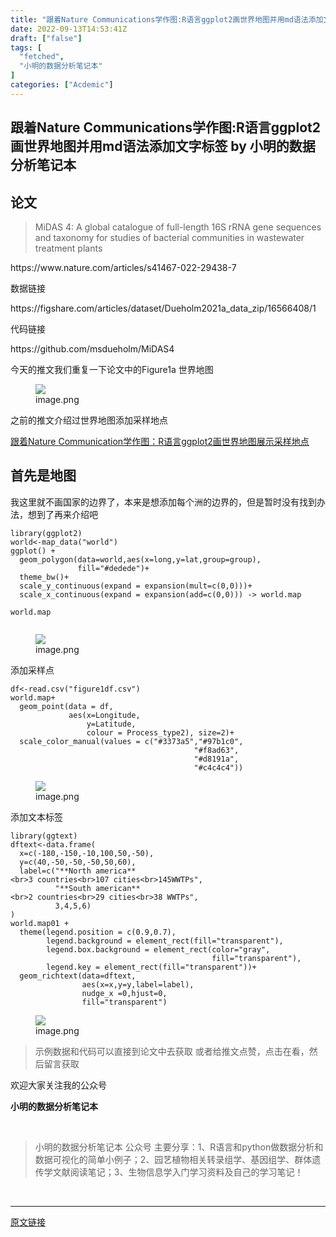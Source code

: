 ```yaml
---
title: "跟着Nature Communications学作图:R语言ggplot2画世界地图并用md语法添加文字标签"
date: 2022-09-13T14:53:41Z
draft: ["false"]
tags: [
  "fetched",
  "小明的数据分析笔记本"
]
categories: ["Acdemic"]
---
```

跟着Nature Communications学作图:R语言ggplot2画世界地图并用md语法添加文字标签 by 小明的数据分析笔记本
------
<div><section data-tool="mdnice编辑器" data-website="https://www.mdnice.com" data-mpa-powered-by="yiban.io"><h2 data-tool="mdnice编辑器"><span></span><span>论文</span><span> </span></h2><blockquote data-tool="mdnice编辑器"><p>MiDAS 4: A global catalogue of full-length 16S rRNA gene sequences and taxonomy for studies of bacterial communities in wastewater treatment plants</p></blockquote><p data-tool="mdnice编辑器">https://www.nature.com/articles/s41467-022-29438-7</p><p data-tool="mdnice编辑器">数据链接</p><p data-tool="mdnice编辑器">https://figshare.com/articles/dataset/Dueholm2021a_data_zip/16566408/1</p><p data-tool="mdnice编辑器">代码链接</p><p data-tool="mdnice编辑器">https://github.com/msdueholm/MiDAS4</p><p data-tool="mdnice编辑器">今天的推文我们重复一下论文中的Figure1a 世界地图</p><figure data-tool="mdnice编辑器"><img data-ratio="0.5475806451612903" data-src="https://mmbiz.qpic.cn/mmbiz_png/t1wZDoUyFk7NRn2tMzQ8H72QqetrFcrwwSpqHQhTjGYLfLhvdxKJQBHiaKla8pswPKrVhf7PThSYXFQFyvIhEPQ/640?wx_fmt=png" data-type="png" data-w="1240" src="https://mmbiz.qpic.cn/mmbiz_png/t1wZDoUyFk7NRn2tMzQ8H72QqetrFcrwwSpqHQhTjGYLfLhvdxKJQBHiaKla8pswPKrVhf7PThSYXFQFyvIhEPQ/640?wx_fmt=png"><figcaption>image.png</figcaption></figure><p data-tool="mdnice编辑器">之前的推文介绍过世界地图添加采样地点</p><p data-tool="mdnice编辑器"><a target="_blank" href="http://mp.weixin.qq.com/s?__biz=MzI3NzQ3MTcxMg==&amp;mid=2247492663&amp;idx=1&amp;sn=2f1a14966d89aa38624525a05d8241e9&amp;chksm=eb676cb8dc10e5aec167d4d4dc42728a1087d3c0987d46252e53b4ec928907403726d869c153&amp;scene=21#wechat_redirect" textvalue="跟着Nature Communication学作图：R语言ggplot2画世界地图展示采样地点" linktype="text" imgurl="" imgdata="null" data-itemshowtype="0" tab="innerlink" data-linktype="2">跟着Nature Communication学作图：R语言ggplot2画世界地图展示采样地点</a><br></p><h2 data-tool="mdnice编辑器"><span></span><span>首先是地图</span><span> </span></h2><p data-tool="mdnice编辑器">我这里就不画国家的边界了，本来是想添加每个洲的边界的，但是暂时没有找到办法，想到了再来介绍吧</p><pre data-tool="mdnice编辑器"><span></span><code>library(ggplot2)<br>world&lt;-map_data(<span>"world"</span>)<br>ggplot() +<br>  geom_polygon(data=world,aes(x=long,y=lat,group=group),<br>               fill=<span>"#dedede"</span>)+<br>  theme_bw()+<br>  scale_y_continuous(expand = expansion(mult=c(0,0)))+<br>  scale_x_continuous(expand = expansion(add=c(0,0))) -&gt; world.map<br><br>world.map<br><br></code></pre><figure data-tool="mdnice编辑器"><img data-ratio="0.8295557570262919" data-src="https://mmbiz.qpic.cn/mmbiz_png/t1wZDoUyFk7NRn2tMzQ8H72QqetrFcrwZibeJEUUkRYyMF33CHRMvHibMOSxSoQj7j3jvia2hHhKF1BTpdLl0gWUQ/640?wx_fmt=png" data-type="png" data-w="1103" src="https://mmbiz.qpic.cn/mmbiz_png/t1wZDoUyFk7NRn2tMzQ8H72QqetrFcrwZibeJEUUkRYyMF33CHRMvHibMOSxSoQj7j3jvia2hHhKF1BTpdLl0gWUQ/640?wx_fmt=png"><figcaption>image.png</figcaption></figure><p data-tool="mdnice编辑器">添加采样点</p><pre data-tool="mdnice编辑器"><span></span><code>df&lt;-read.csv(<span>"figure1df.csv"</span>)<br>world.map+<br>  geom_point(data = df,<br>             aes(x=Longitude, <br>                 y=Latitude, <br>                 colour = Process_type2), size=2)+<br>  scale_color_manual(values = c(<span>"#3373a5"</span>,<span>"#97b1c0"</span>,<br>                                         <span>"#f8ad63"</span>,<br>                                         <span>"#d8191a"</span>,<br>                                         <span>"#c4c4c4"</span>))<br></code></pre><figure data-tool="mdnice编辑器"><img data-ratio="0.6654578422484134" data-src="https://mmbiz.qpic.cn/mmbiz_png/t1wZDoUyFk7NRn2tMzQ8H72QqetrFcrwRKzXyIeLyg2KnrzLDibIPSzuz3CraGR4I7Mic7b3eiaTgFHHyuWMTSAUw/640?wx_fmt=png" data-type="png" data-w="1103" src="https://mmbiz.qpic.cn/mmbiz_png/t1wZDoUyFk7NRn2tMzQ8H72QqetrFcrwRKzXyIeLyg2KnrzLDibIPSzuz3CraGR4I7Mic7b3eiaTgFHHyuWMTSAUw/640?wx_fmt=png"><figcaption>image.png</figcaption></figure><p data-tool="mdnice编辑器">添加文本标签</p><pre data-tool="mdnice编辑器"><span></span><code>library(ggtext)                                  <br>dftext&lt;-data.frame(<br>  x=c(-180,-150,-10,100,50,-50),<br>  y=c(40,-50,-50,-50,50,60),<br>  label=c(<span>"**North america**&lt;br&gt;3 countries&lt;br&gt;107 cities&lt;br&gt;145WWTPs"</span>,<br>          <span>"**South american**&lt;br&gt;2 countries&lt;br&gt;29 cities&lt;br&gt;38 WWTPs"</span>,<br>          3,4,5,6)<br>)<br>world.map01 +<br>  theme(legend.position = c(0.9,0.7),<br>        legend.background = element_rect(fill=<span>"transparent"</span>),<br>        legend.box.background = element_rect(color=<span>"gray"</span>,<br>                                             fill=<span>"transparent"</span>),<br>        legend.key = element_rect(fill=<span>"transparent"</span>))+<br>  geom_richtext(data=dftext,<br>                aes(x=x,y=y,label=label),<br>                nudge_x =0,hjust=0,<br>                fill=<span>"transparent"</span>)<br></code></pre><figure data-tool="mdnice编辑器"><img data-ratio="0.42338709677419356" data-src="https://mmbiz.qpic.cn/mmbiz_png/t1wZDoUyFk7NRn2tMzQ8H72QqetrFcrwrAk7zHy8sf2icgNnWND3svSmYHU7SaGD2rKctetjaHCYAXuk2PtO96w/640?wx_fmt=png" data-type="png" data-w="1240" src="https://mmbiz.qpic.cn/mmbiz_png/t1wZDoUyFk7NRn2tMzQ8H72QqetrFcrwrAk7zHy8sf2icgNnWND3svSmYHU7SaGD2rKctetjaHCYAXuk2PtO96w/640?wx_fmt=png"><figcaption>image.png</figcaption></figure><blockquote data-tool="mdnice编辑器"><p>示例数据和代码可以直接到论文中去获取 或者给推文点赞，点击在看，然后留言获取</p></blockquote><p data-tool="mdnice编辑器">欢迎大家关注我的公众号</p><p data-tool="mdnice编辑器"><strong>小明的数据分析笔记本</strong></p><section><mp-common-profile data-pluginname="mpprofile" data-id="MzI3NzQ3MTcxMg==" data-headimg="http://mmbiz.qpic.cn/mmbiz_png/t1wZDoUyFk5t1sOnM0iabvBhnfIj5YpyqrMib0E1MGCd9ibcYxaOPZd0GWhQBDvK2BPEwsicQxd6y5MHLfphnwHnow/0?wx_fmt=png" data-nickname="小明的数据分析笔记本" data-alias="" data-signature="数据分析和数据可视化有意思的简单小例子~石榴研究生的笔记本" data-from="0" data-is_biz_ban="0"></mp-common-profile><br></section><blockquote data-tool="mdnice编辑器"><p>小明的数据分析笔记本 公众号 主要分享：1、R语言和python做数据分析和数据可视化的简单小例子；2、园艺植物相关转录组学、基因组学、群体遗传学文献阅读笔记；3、生物信息学入门学习资料及自己的学习笔记！</p></blockquote></section><p><br></p></div>  
<hr>
<a href="https://mp.weixin.qq.com/s/FNW0EBq3YU-1QYRyVbazhQ",target="_blank" rel="noopener noreferrer">原文链接</a>
